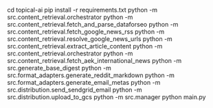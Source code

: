 cd topical-ai
pip install -r requirements.txt
python -m src.content_retrieval.orchestrator
python -m src.content_retrieval.fetch_and_parse_dataforseo
python -m src.content_retrieval.fetch_google_news_rss
python -m src.content_retrieval.resolve_google_news_urls
python -m src.content_retrieval.extract_article_content
python -m src.content_retrieval.orchestrator
python -m src.content_retrieval.fetch_aek_international_news
python -m src.generate_base_digest
python -m src.format_adapters.generate_reddit_markdown
python -m src.format_adapters.generate_email_metas
python -m src.distribution.send_sendgrid_email
python -m src.distribution.upload_to_gcs
python -m src.manager
python main.py